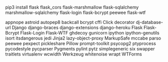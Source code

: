 pip3 install flask flask_cors flask-marshmallow flask-sqlalchemy marshmallow-sqlalchemy flask-login flask-bcrypt peewee flask-wtf

appnope
astroid
autopep8
backcall
bcrypt
cffi
Click
decorator
dj-database-url
Django
django-braces
django-extensions
django-heroku
Flask
Flask-Bcrypt
Flask-Login
Flask-WTF
ghdecoy
gunicorn
ipython
ipython-genutils
isort
itsdangerous
jedi
Jinja2
lazy-object-proxy
MarkupSafe
mccabe
parso
peewee
pexpect
pickleshare
Pillow
prompt-toolkit
psycopg2
ptyprocess
pycodestyle
pycparser
Pygments
pylint
pytz
simplegeneric
six
swapper
traitlets
virtualenv
wcwidth
Werkzeug
whitenoise
wrapt
WTForms
